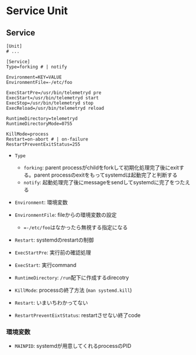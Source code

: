 # Service Unit

## Service

```text
[Unit]
# ...

[Service]
Type=forking # | notify

Environment=KEY=VALUE
EnvironmentFile=-/etc/foo

ExecStartPre=/usr/bin/telemetryd pre
ExecStart=/usr/bin/telemetryd start
ExecStop=/usr/bin/telemetryd stop
ExecReload=/usr/bin/telemetryd reload

RuntimeDirectory=telemetryd
RuntimeDirectoryMode=0755

KillMode=process
Restart=on-abort # | on-failure
RestartPreventExitStatus=255

```

* `Type`
  * `forking`: parent processがchildをforkして初期化処理完了後にexitする。parent processのexitをもってsystemdは起動完了と判断する
  * `notify`: 起動処理完了後にmessageをsendしてsystemdに完了をつたえる　
* `Environment`: 環境変数
* `EnvironmentFile`: fileからの環境変数の設定
  * `=-/etc/foo`はなかったら無視する指定になる
* `Restart`: systemdのrestartの制御
* `ExecStartPre`: 実行前の確認処理
* `ExecStart`: 実行command

* `RuntimeDirectory`: `/run`配下に作成するdirecotry

* `KillMode`: processの終了方法 (`man systemd.kill`)

* `Restart`: いまいちわかってない
* `RestartPreventEixtStatus`: restartさせない終了code

### 環境変数

* `MAINPID`: systemdが用意してくれるprocessのPID

